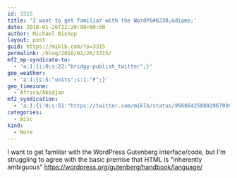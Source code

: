 ```yaml
---
id: 3315
title: 'I want to get familiar with the WordP&#8230;&diams;'
date: 2018-01-26T12:20:08+00:00
author: Michael Bishop
layout: post
guid: https://miklb.com/?p=3315
permalink: /blog/2018/01/26/3315/
mf2_mp-syndicate-to:
  - 'a:1:{i:0;s:22:"bridgy-publish_twitter";}'
geo_weather:
  - 'a:1:{s:5:"units";s:1:"F";}'
geo_timezone:
  - Africa/Abidjan
mf2_syndication:
  - 'a:1:{i:0;s:51:"https://twitter.com/miklb/status/956864258892967936";}'
categories:
  - misc
kind:
  - Note
---
```

I want to get familiar with the WordPress Gutenberg interface/code, but I'm struggling to agree with the basic premise that HTML is "inherently ambiguous"   <https://wordpress.org/gutenberg/handbook/language/>